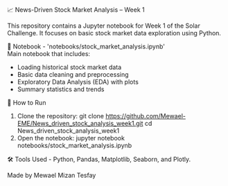 📈 News-Driven Stock Market Analysis – Week 1

This repository contains a Jupyter notebook for Week 1 of the Solar Challenge. It focuses on basic stock market data exploration 
using Python.

📓 Notebook - 'notebooks/stock_market_analysis.ipynb'  
Main notebook that includes:
- Loading historical stock market data
- Basic data cleaning and preprocessing
- Exploratory Data Analysis (EDA) with plots
- Summary statistics and trends

🔧 How to Run

1. Clone the repository:
   git clone https://github.com/Mewael-EME/News_driven_stock_analysis_week1.git
   cd News_driven_stock_analysis_week1
2. Open the notebook: jupyter notebook notebooks/stock_market_analysis.ipynb

🛠️ Tools Used - Python, Pandas, Matplotlib, Seaborn, and Plotly.

Made by Mewael Mizan Tesfay
